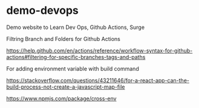 # demo-devops
Demo website to Learn Dev Ops, Github Actions, Surge


Filtring Branch and Folders for Github Actions

https://help.github.com/en/actions/reference/workflow-syntax-for-github-actions#filtering-for-specific-branches-tags-and-paths

For adding environment variable with build command

https://stackoverflow.com/questions/43211646/for-a-react-app-can-the-build-process-not-create-a-javascript-map-file

https://www.npmjs.com/package/cross-env
